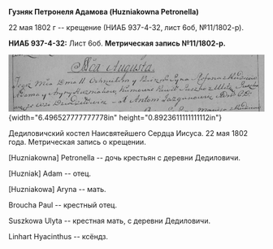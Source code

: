 **Гузняк Петронеля Адамова (Huzniakowna Petronella)**

22 мая 1802 г -- крещение (НИАБ 937-4-32, лист 6об, №11/1802-р).

**НИАБ 937-4-32:** Лист 6об. **Метрическая запись №11/1802-р.**

![](./media/f117973ce7fd97b8ddbcc7809dca2a64569788fb.png){width="6.496527777777778in"
height="0.8923611111111112in"}

Дедиловичский костел Наисвятейшего Сердца Иисуса. 22 мая 1802 года.
Метрическая запись о крещении.

\[Huzniakowna\] Petronella -- дочь крестьян с деревни Дедиловичи.

\[Huzniak\] Adam -- отец.

\[Huzniakowa\] Aryna -- мать.

Broucha Paul -- крестный отец.

Suszkowa Ulyta -- крестная мать, с деревни Дедиловичи.

Linhart Hyacinthus -- ксёндз.

